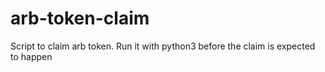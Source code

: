 # arb-token-claim

Script to claim arb token. Run it with python3 before the claim is expected to happen
